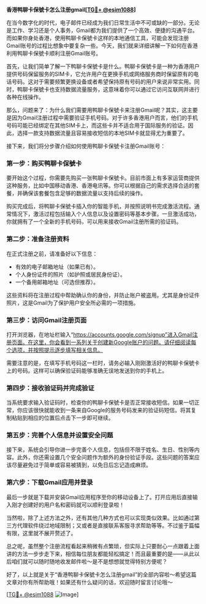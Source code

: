 **香港鸭聊卡保號卡怎么注册gmail[[TG💪+ @esim1088](https://t.me/s/esim1088)]**

在当今数字化的时代，电子邮件已经成为我们日常生活中不可或缺的一部分。无论是工作、学习还是个人事务，Gmail都为我们提供了一个高效、便捷的沟通平台。而如果你身处香港，使用鸭聊卡保號卡这样的本地通信工具，可能会发现注册Gmail账号的过程比想象中要复杂一些。今天，我们就来详细讲解一下如何在香港利用鸭聊卡保號卡顺利注册Gmail账号。

首先，让我们简单了解一下鸭聊卡保號卡是什么。鸭聊卡保號卡是一种为香港用户提供号码保留服务的SIM卡，它允许用户在更换手机或网络服务商时保留原有的电话号码。这对于需要频繁更换设备或者希望保持原有号码的用户来说非常实用。同时，鸭聊卡保號卡也支持数据流量服务，这意味着你可以通过它访问互联网并进行各种在线操作。

那么，问题来了：为什么我们需要用鸭聊卡保號卡来注册Gmail呢？其实，这主要是因为Gmail注册过程中需要验证手机号码。对于许多香港用户而言，他们的手机号码可能已经绑定在其他SIM卡上，而这些卡并不适合用于国际服务的验证。因此，选择一款支持数据流量且容易接收短信的本地SIM卡就显得尤为重要了。

接下来，我们将分步骤介绍如何使用鸭聊卡保號卡注册Gmail账号：

### 第一步：购买鸭聊卡保號卡

要开始这个过程，你需要先购买一张鸭聊卡保號卡。目前市面上有多家运营商提供这种服务，比如中国移动香港、香港电讯等。你可以根据自己的需求选择合适的套餐，并确保该套餐包含足够的数据流量以支持后续的操作。

购买完成后，将鸭聊卡保號卡插入你的智能手机，并按照说明书完成激活流程。通常情况下，激活过程包括输入个人信息以及设置密码等基本步骤。一旦激活成功，你就拥有了一个全新的手机号码，可以用来接收Gmail注册所需的验证码。

### 第二步：准备注册资料

在正式注册之前，请准备好以下信息：
- 有效的电子邮箱地址（如果已有）。
- 个人身份证件的照片（如护照或居民身份证）。
- 一个备用邮箱地址（可选但推荐）。

这些资料将在注册过程中帮助确认你的身份，并防止账户被盗用。尤其是身份证件照片，这是Gmail为了保护用户安全所必需的一项措施。

### 第三步：访问Gmail注册页面

打开浏览器，在地址栏输入“https://accounts.google.com/signup”进入Gmail注册页面。在这里，你会看到一系列关于创建新Google账户的问题。请仔细阅读每个选项，并按照提示逐步填写相关信息。

需要注意的是，在填写手机号码这一栏时，请务必输入刚刚激活好的鸭聊卡保號卡上的号码。这样可以确保验证码能够准确无误地发送到你的手机上。

### 第四步：接收验证码并完成验证

当系统要求输入验证码时，检查你的鸭聊卡保號卡是否正常接收短信。如果一切正常，你应该很快就能收到一条来自Google的服务号码发来的验证码短信。将其复制粘贴到相应的位置后点击下一步即可继续。

### 第五步：完善个人信息并设置安全问题

接下来，系统会引导你进一步完善个人信息，包括但不限于姓名、生日、性别等内容。此外，你还需设置几个安全问题作为额外的身份验证手段。这些问题的答案应该尽量避免过于简单或容易被猜到，以免日后忘记造成麻烦。

### 第六步：下载Gmail应用并登录

最后一步就是下载并安装Gmail应用程序至你的移动设备上了。打开应用后直接输入刚才创建好的用户名和密码就可以顺利登录啦！

当然啦，除了上述方法之外，还有其他几种方式也可以实现类似效果。比如通过第三方代理软件绕过地域限制；又或者是直接联系客服寻求帮助等等。不过鉴于篇幅有限，这里就不展开赘述了。

总之呢，虽然整个注册流程看起来稍微有点繁琐，但实际上只要耐心一点跟着上面讲的方法一步步走下来，相信每位朋友都能轻松搞定！而且最重要的是——从此以后咱们就可以随时随地收发邮件啦～是不是想想就觉得特别方便呢？

好了，以上就是关于“香港鸭聊卡保號卡怎么注册gmail”的全部内容啦～希望这篇文章对你有所帮助哦！如果还有什么疑问的话，欢迎随时留言讨论哦～

[[TG💪+ @esim1088](https://t.me/s/esim1088) ![Image](https://i.postimg.cc/4NQfJmqS/Snipaste-2025-05-13-00-14-12.png)]